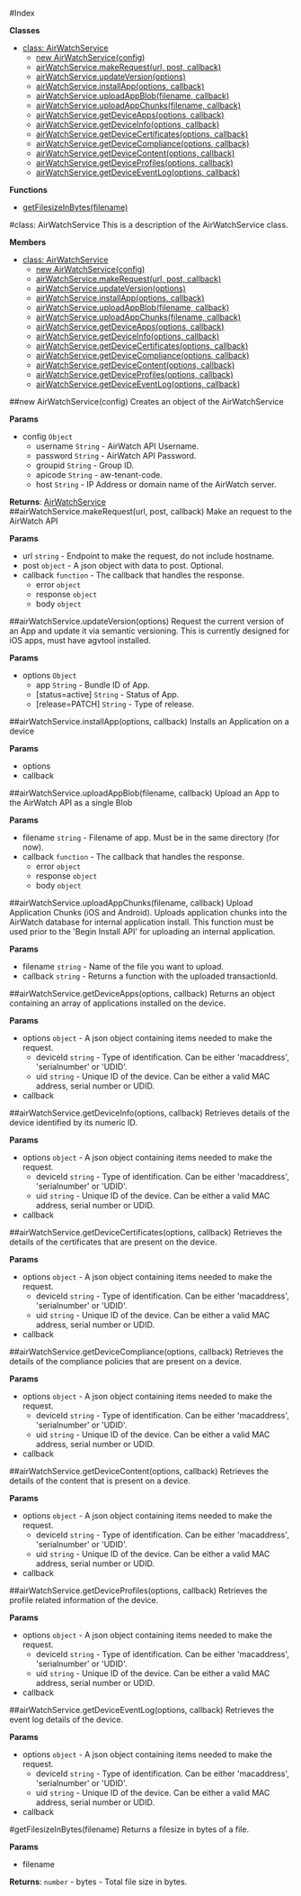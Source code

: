 #Index

**Classes**

* [class: AirWatchService](#AirWatchService)
  * [new AirWatchService(config)](#new_AirWatchService)
  * [airWatchService.makeRequest(url, post, callback)](#AirWatchService#makeRequest)
  * [airWatchService.updateVersion(options)](#AirWatchService#updateVersion)
  * [airWatchService.installApp(options, callback)](#AirWatchService#installApp)
  * [airWatchService.uploadAppBlob(filename, callback)](#AirWatchService#uploadAppBlob)
  * [airWatchService.uploadAppChunks(filename, callback)](#AirWatchService#uploadAppChunks)
  * [airWatchService.getDeviceApps(options, callback)](#AirWatchService#getDeviceApps)
  * [airWatchService.getDeviceInfo(options, callback)](#AirWatchService#getDeviceInfo)
  * [airWatchService.getDeviceCertificates(options, callback)](#AirWatchService#getDeviceCertificates)
  * [airWatchService.getDeviceCompliance(options, callback)](#AirWatchService#getDeviceCompliance)
  * [airWatchService.getDeviceContent(options, callback)](#AirWatchService#getDeviceContent)
  * [airWatchService.getDeviceProfiles(options, callback)](#AirWatchService#getDeviceProfiles)
  * [airWatchService.getDeviceEventLog(options, callback)](#AirWatchService#getDeviceEventLog)

**Functions**

* [getFilesizeInBytes(filename)](#getFilesizeInBytes)
 
<a name="AirWatchService"></a>
#class: AirWatchService
This is a description of the AirWatchService class.

**Members**

* [class: AirWatchService](#AirWatchService)
  * [new AirWatchService(config)](#new_AirWatchService)
  * [airWatchService.makeRequest(url, post, callback)](#AirWatchService#makeRequest)
  * [airWatchService.updateVersion(options)](#AirWatchService#updateVersion)
  * [airWatchService.installApp(options, callback)](#AirWatchService#installApp)
  * [airWatchService.uploadAppBlob(filename, callback)](#AirWatchService#uploadAppBlob)
  * [airWatchService.uploadAppChunks(filename, callback)](#AirWatchService#uploadAppChunks)
  * [airWatchService.getDeviceApps(options, callback)](#AirWatchService#getDeviceApps)
  * [airWatchService.getDeviceInfo(options, callback)](#AirWatchService#getDeviceInfo)
  * [airWatchService.getDeviceCertificates(options, callback)](#AirWatchService#getDeviceCertificates)
  * [airWatchService.getDeviceCompliance(options, callback)](#AirWatchService#getDeviceCompliance)
  * [airWatchService.getDeviceContent(options, callback)](#AirWatchService#getDeviceContent)
  * [airWatchService.getDeviceProfiles(options, callback)](#AirWatchService#getDeviceProfiles)
  * [airWatchService.getDeviceEventLog(options, callback)](#AirWatchService#getDeviceEventLog)

<a name="new_AirWatchService"></a>
##new AirWatchService(config)
Creates an object of the AirWatchService

**Params**

- config `Object`  
  - username `String` - AirWatch API Username.  
  - password `String` - AirWatch API Password.  
  - groupid `String` - Group ID.  
  - apicode `String` - aw-tenant-code.  
  - host `String` - IP Address or domain name of the AirWatch server.  

**Returns**: [AirWatchService](#AirWatchService)  
<a name="AirWatchService#makeRequest"></a>
##airWatchService.makeRequest(url, post, callback)
Make an request to the AirWatch API

**Params**

- url `string` - Endpoint to make the request, do not include hostname.  
- post `object` - A json object with data to post. Optional.  
- callback `function` - The callback that handles the response.  
  - error `object`  
  - response `object`  
  - body `object`  

<a name="AirWatchService#updateVersion"></a>
##airWatchService.updateVersion(options)
Request the current version of an App and update it via semantic versioning. This is currently designed for iOS apps, must have agvtool installed.

**Params**

- options `Object`  
  - app `String` - Bundle ID of App.  
  - \[status=active\] `String` - Status of App.  
  - \[release=PATCH\] `String` - Type of release.  

<a name="AirWatchService#installApp"></a>
##airWatchService.installApp(options, callback)
Installs an Application on a device

**Params**

- options   
- callback   

<a name="AirWatchService#uploadAppBlob"></a>
##airWatchService.uploadAppBlob(filename, callback)
Upload an App to the AirWatch API as a single Blob

**Params**

- filename `string` - Filename of app. Must be in the same directory (for now).  
- callback `function` - The callback that handles the response.  
  - error `object`  
  - response `object`  
  - body `object`  

<a name="AirWatchService#uploadAppChunks"></a>
##airWatchService.uploadAppChunks(filename, callback)
Upload Application Chunks (iOS and Android).
Uploads application chunks into the AirWatch database for internal application install. This function must be used prior to the 'Begin Install API' for uploading an internal application.

**Params**

- filename `string` - Name of the file you want to upload.  
- callback `string` - Returns a function with the uploaded transactionId.  

<a name="AirWatchService#getDeviceApps"></a>
##airWatchService.getDeviceApps(options, callback)
Returns an object containing an array of applications installed on the device.

**Params**

- options `object` - A json object containing items needed to make the request.  
  - deviceId `string` - Type of identification. Can be either 'macaddress', 'serialnumber' or 'UDID'.  
  - uid `string` - Unique ID of the device. Can be either a valid MAC address, serial number or UDID.  
- callback   

<a name="AirWatchService#getDeviceInfo"></a>
##airWatchService.getDeviceInfo(options, callback)
Retrieves details of the device identified by its numeric ID.

**Params**

- options `object` - A json object containing items needed to make the request.  
  - deviceId `string` - Type of identification. Can be either 'macaddress', 'serialnumber' or 'UDID'.  
  - uid `string` - Unique ID of the device. Can be either a valid MAC address, serial number or UDID.  
- callback   

<a name="AirWatchService#getDeviceCertificates"></a>
##airWatchService.getDeviceCertificates(options, callback)
Retrieves the details of the certificates that are present on the device.

**Params**

- options `object` - A json object containing items needed to make the request.  
  - deviceId `string` - Type of identification. Can be either 'macaddress', 'serialnumber' or 'UDID'.  
  - uid `string` - Unique ID of the device. Can be either a valid MAC address, serial number or UDID.  
- callback   

<a name="AirWatchService#getDeviceCompliance"></a>
##airWatchService.getDeviceCompliance(options, callback)
Retrieves the details of the compliance policies that are present on a device.

**Params**

- options `object` - A json object containing items needed to make the request.  
  - deviceId `string` - Type of identification. Can be either 'macaddress', 'serialnumber' or 'UDID'.  
  - uid `string` - Unique ID of the device. Can be either a valid MAC address, serial number or UDID.  
- callback   

<a name="AirWatchService#getDeviceContent"></a>
##airWatchService.getDeviceContent(options, callback)
Retrieves the details of the content that is present on a device.

**Params**

- options `object` - A json object containing items needed to make the request.  
  - deviceId `string` - Type of identification. Can be either 'macaddress', 'serialnumber' or 'UDID'.  
  - uid `string` - Unique ID of the device. Can be either a valid MAC address, serial number or UDID.  
- callback   

<a name="AirWatchService#getDeviceProfiles"></a>
##airWatchService.getDeviceProfiles(options, callback)
Retrieves the profile related information of the device.

**Params**

- options `object` - A json object containing items needed to make the request.  
  - deviceId `string` - Type of identification. Can be either 'macaddress', 'serialnumber' or 'UDID'.  
  - uid `string` - Unique ID of the device. Can be either a valid MAC address, serial number or UDID.  
- callback   

<a name="AirWatchService#getDeviceEventLog"></a>
##airWatchService.getDeviceEventLog(options, callback)
Retrieves the event log details of the device.

**Params**

- options `object` - A json object containing items needed to make the request.  
  - deviceId `string` - Type of identification. Can be either 'macaddress', 'serialnumber' or 'UDID'.  
  - uid `string` - Unique ID of the device. Can be either a valid MAC address, serial number or UDID.  
- callback   

<a name="getFilesizeInBytes"></a>
#getFilesizeInBytes(filename)
Returns a filesize in bytes of a file.

**Params**

- filename   

**Returns**: `number` - bytes - Total file size in bytes.  

